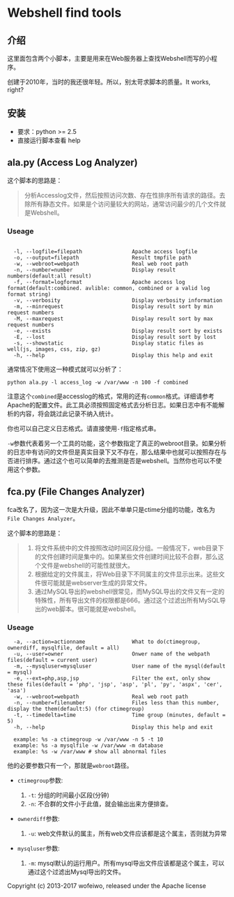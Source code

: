 Webshell find tools
===

## 介绍

这里面包含两个小脚本，主要是用来在Web服务器上查找Webshell而写的小程序。

创建于2010年，当时的我还很年轻。所以，别太苛求脚本的质量。It works, right?

## 安装

* 要求：python >= 2.5
* 直接运行脚本查看 help

## ala.py (Access Log Analyzer)

这个脚本的思路是：
> 分析Accesslog文件，然后按照访问次数、存在性排序所有请求的路径。去除所有静态文件。如果是个访问量较大的网站，通常访问最少的几个文件就是Webshell。

### Useage

```

  -l, --logfile=filepath                Apache access logfile
  -o, --output=filepath                 Result tmpfile path
  -w, --webroot=webpath                 Real web root path
  -n, --number=number                   Display result numbers(default:all result)
  -f, --format=logformat                Apache access log format(default:combined. avlible: common, combined or a valid log format string)
  -v, --verbosity                       Display verbosity information  
  -m, --minrequest                      Display result sort by min request numbers
  -M, --maxrequest                      Display result sort by max request numbers
  -e, --exists                          Display result sort by exists
  -E, --lost                            Display result sort by lost
  -s, --showstatic                      Display static files as well(js, images, css, zip, gz)
  -h, --help                            Display this help and exit

```

通常情况下使用这一种模式就可以分析了：


```
python ala.py -l access_log -w /var/www -n 100 -f combined
```

注意这个`combined`是accesslog的格式，常用的还有`common`格式。详细请参考Apache的配置文件。此工具必须按照固定格式去分析日志。如果日志中有不能解析的内容，将会跳过此记录不纳入统计。

你也可以自己定义日志格式。请直接使用`-f`指定格式串。

`-w`参数代表着另一个工具的功能，这个参数指定了真正的webroot目录。如果分析的日志中有访问的文件但是真实目录下又不存在，那么结果中也就可以按照存在与否进行排序。通过这个也可以简单的去推测是否是webshell。当然你也可以不使用这个参数。

## fca.py (File Changes Analyzer)

fca改名了，因为这一次是大升级，因此不单单只是ctime分组的功能，改名为`File Changes Analyzer`。

这个脚本的思路是：
> 1. 将文件系统中的文件按照改动时间区段分组。一般情况下，web目录下的文件创建时间是集中的。如果某些文件创建时间比较不合群，那么这个文件是webshell的可能性就很大。
> 2. 根据给定的文件属主，将Web目录下不同属主的文件显示出来。这些文件很可能就是webserver生成的异常文件。
> 3. 通过MySQL导出的webshell很常见，而MySQL导出的文件又有一定的特殊性，所有导出文件的权限都是666。通过这个过滤出所有MySQL导出的web脚本。很可能就是webshell。

### Useage

```
  -a, --action=actionname               What to do(ctimegroup, ownerdiff, mysqlfile, default = all)
  -u, --user=owner                      Onwer name of the webpath files(default = current user)
  -m, --mysqluser=mysqluser             User name of the mysql(default = mysql)
  -e, --ext=php,asp,jsp                 Filter the ext, only show these files(default = 'php', 'jsp', 'asp', 'pl', 'py', 'aspx', 'cer', 'asa')
  -w, --webroot=webpath                 Real web root path
  -n, --number=filenumber               Files less than this number, display the them(default:5) (for ctimegroup)
  -t, --timedelta=time                  Time group (minutes, default = 5)
  -h, --help                            Display this help and exit
  
  example: %s -a ctimegroup -w /var/www -n 5 -t 10
  example: %s -a mysqlfile -w /var/www -m database
  example: %s -w /var/www # show all abnormal files
```

他的必要参数只有一个，那就是`webroot`路径。

* `ctimegroup`参数: 
  1. `-t`: 分组的时间最小区段(分钟)
  2. `-n`: 不合群的文件小于此值，就会输出出来方便排查。

* `ownerdiff`参数:
  1. `-u`: web文件默认的属主，所有web文件应该都是这个属主，否则就为异常

* `mysqluser`参数:
  1. `-m`: mysql默认的运行用户。所有mysql导出文件应该都是这个属主，可以通过这个过滤出Mysql导出的文件。

Copyright (c) 2013-2017 wofeiwo, released under the Apache license